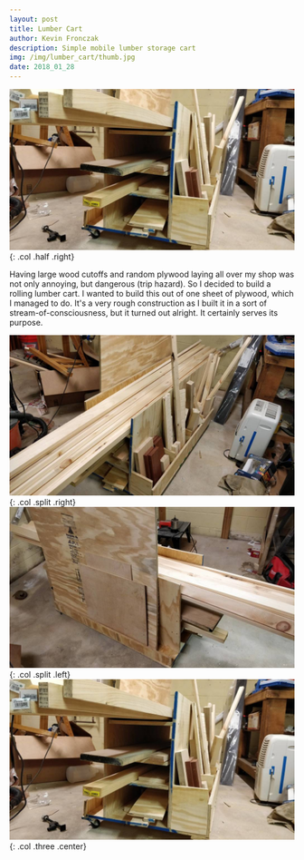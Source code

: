 ```yaml
---
layout: post
title: Lumber Cart
author: Kevin Fronczak
description: Simple mobile lumber storage cart
img: /img/lumber_cart/thumb.jpg
date: 2018_01_28
---
```


![Lumber cart](/img/lumber_cart/lumber_cart.jpg "Lumber cart"){: .col .half .right}

Having large wood cutoffs and random plywood laying all over my shop was not only annoying, but dangerous (trip hazard).  So I decided to build a rolling lumber cart.  I wanted to build this out of one sheet of plywood, which I managed to do.  It's a very rough construction as I built it in a sort of stream-of-consciousness, but it turned out alright.  It certainly serves its purpose.

![Lumber cart right](/img/lumber_cart/lumber_cart_side1.jpg "Right side of lumber cart"){: .col .split .right}
![Lumber cart left](/img/lumber_cart/lumber_cart_side2.jpg "Left side of lumber cart"){: .col .split .left}
![Lumber Cart](/img/lumber_cart/lumber_cart.jpg "Completed lumber cart"){: .col .three .center}
